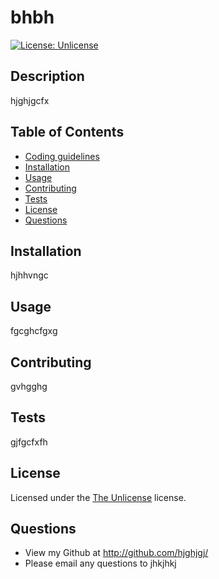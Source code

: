 # bhbh
[![License: Unlicense](https://img.shields.io/badge/license-Unlicense-blue.svg)](http://unlicense.org/)

## Description

hjghjgcfx

## Table of Contents

* [Coding guidelines](https://github.com/microsoft/vscode/wiki/Coding-Guidelines)
* [Installation](#Installation)
* [Usage](#Usage)
* [Contributing](#Contributing)
* [Tests](#Tests)
* [License](#License)
* [Questions](#Questions)

## Installation

hjhhvngc
    
## Usage

fgcghcfgxg
    
## Contributing

gvhgghg
    
## Tests

gjfgcfxfh
    
## License

Licensed under the [The Unlicense](LICENSE.txt) license.
        
## Questions

* View my Github at http://github.com/hjghjgj/
* Please email any questions to jhkjhkj

